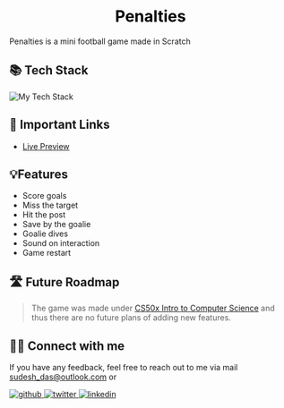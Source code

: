 <a style="color:Black; cursor:pointer; text-decoration:none; display:block;" href='https://scratch.mit.edu/projects/793926543' target='blank'><h1 align='center'>Penalties</h1></a>

Penalties is a mini football game made in Scratch

## 📚 Tech Stack

<img src="https://github-readme-tech-stack.vercel.app/api/cards?title=&showBorder=false&lineCount=1&hideBg=true&hideTitle=true&line1=scratch,Scratch,4D97FF;" alt="My Tech Stack" />

## 🔗 Important Links

- [Live Preview](https://scratch.mit.edu/projects/793926543)

## 💡Features

- Score goals
- Miss the target
- Hit the post
- Save by the goalie
- Goalie dives
- Sound on interaction
- Game restart

## 🛣️ Future Roadmap

> The game was made under [CS50x Intro to Computer Science](https://cs50.harvard.edu/x/2022/) and thus there are no future plans of adding new features.


## 👨‍💻 Connect with me

If you have any feedback, feel free to reach out to me via mail [sudesh_das@outlook.com](mailto:sudesh_das@outlook.com) or

<a href="https://github.com/thesudeshdas" target="_blank">
<img src=https://img.shields.io/badge/github-%2324292e.svg?&style=for-the-badge&logo=github&logoColor=white alt=github style="margin-bottom: 5px;" />
</a>
<a href="https://twitter.com/thesudeshdas" target="_blank">
<img src=https://img.shields.io/badge/twitter-%2300acee.svg?&style=for-the-badge&logo=twitter&logoColor=white alt=twitter style="margin-bottom: 5px;" />
</a>
<a href="https://linkedin.com/in/iamthesudeshdas" target="_blank">
<img src=https://img.shields.io/badge/linkedin-%231E77B5.svg?&style=for-the-badge&logo=linkedin&logoColor=white alt=linkedin style="margin-bottom: 5px;" />
</a>